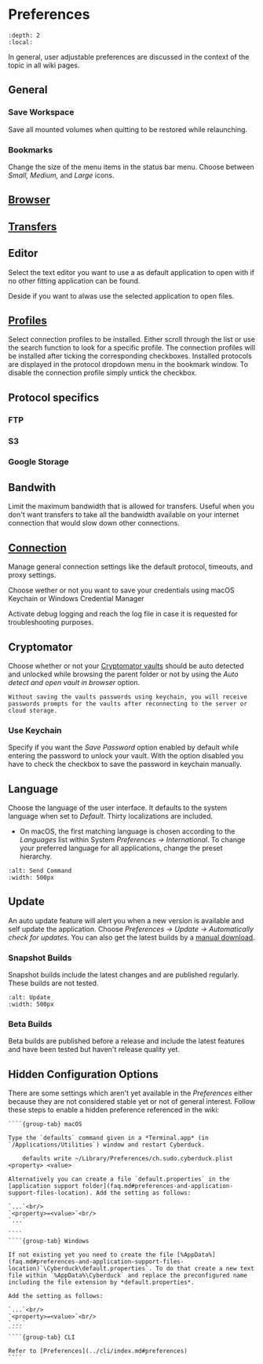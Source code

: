 Preferences
====

```{contents} Content
:depth: 2
:local:
```
 
In general, user adjustable preferences are discussed in the context of the topic in all wiki pages.

## General

### Save Workspace
Save all mounted volumes when quitting to be restored while relaunching.

### Bookmarks
Change the size of the menu items in the status bar menu. Choose between *Small, Medium,* and *Large* icons.

## [Browser](browser.md)



## [Transfers](transfers.md)



## Editor

Select the text editor you want to use a as default application to open with if no other fitting application can be found.

Deside if you want to alwas use the selected application to open files.

## [Profiles](../protocols/profiles/index.md)

Select connection profiles to be installed. Either scroll through the list or use the search function to look for a specific profile. The connection profiles will be installed after ticking the corresponding checkboxes. Installed protocols are displayed in the protocol dropdown menu in the bookmark window. To disable the connection profile simply untick the checkbox. 

## Protocol specifics

### FTP

### S3

### Google Storage

## Bandwith

Limit the maximum bandwidth that is allowed for transfers. Useful when you don't want transfers to take all the bandwidth available on your internet connection that would slow down other connections. 

## [Connection](connection.md#connection)

Manage general connection settings like the default protocol, timeouts, and proxy settings. 

Choose wether or not you want to save your credentials using macOS Keychain or Windows Credential Manager

Activate debug logging and reach the log file in case it is requested for troubleshooting purposes.

## Cryptomator

Choose whether or not your [Cryptomator vaults](../cryptomator/index.md) should be auto detected and unlocked while browsing the parent folder or not by using the *Auto detect and open vault in browser* option.

```{note}
Without saving the vaults passwords using keychain, you will receive passwords prompts for the vaults after reconnecting to the server or cloud storage.
``` 

### Use Keychain
Specify if you want the *Save Password* option enabled by default while entering the password to unlock your vault. With the option disabled you have to check the checkbox to save the password in keychain manually. 

## Language

Choose the language of the user interface. It defaults to the system language when set to *Default*. Thirty localizations are included.

- On macOS, the first matching language is chosen according to the *Languages* list within System *Preferences → International*. To change your preferred language for all applications, change the preset hierarchy.

```{image} _images/Language_Preference.png
:alt: Send Command
:width: 500px
```

## Update

An auto update feature will alert you when a new version is available and self update the application. Choose *Preferences → Update → Automatically check for updates*. You can also get the latest builds by a [manual download](https://update.cyberduck.io/nightly/).

### Snapshot Builds

Snapshot builds include the latest changes and are published regularly. These builds are not tested.

```{image} _images/Update.png
:alt: Update
:width: 500px
```

### Beta Builds

Beta builds are published before a release and include the latest features and have been tested but haven't release quality yet.

## Hidden Configuration Options

There are some settings which aren't yet available in the *Preferences* either because they are not considered stable yet or not of general interest. Follow these steps to enable a hidden preference referenced in the wiki:

`````{tabs}
````{group-tab} macOS

Type the `defaults` command given in a *Terminal.app* (in `/Applications/Utilities`) window and restart Cyberduck.

    defaults write ~/Library/Preferences/ch.sudo.cyberduck.plist <property> <value>

Alternatively you can create a file `default.properties` in the [application support folder](faq.md#preferences-and-application-support-files-location). Add the setting as follows:

`...`<br/>
`<property>=<value>`<br/>
`...`

````
````{group-tab} Windows

If not existing yet you need to create the file [%AppData%](faq.md#preferences-and-application-support-files-location)`\Cyberduck\default.properties`. To do that create a new text file within `%AppData%\Cyberduck` and replace the preconfigured name including the file extension by *default.properties*.

Add the setting as follows:

`...`<br/>
`<property>=<value>`<br/>
`...`
````
````{group-tab} CLI

Refer to [Preferences](../cli/index.md#preferences)
````
`````